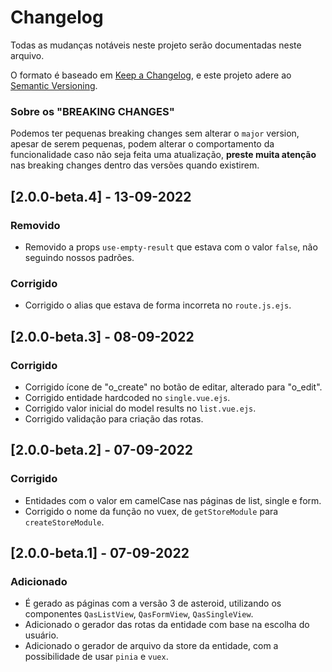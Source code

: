 # Changelog
Todas as mudanças notáveis neste projeto serão documentadas neste arquivo.

O formato é baseado em [Keep a Changelog](https://keepachangelog.com/pt-BR/1.0.0/),
e este projeto adere ao [Semantic Versioning](https://semver.org/spec/v2.0.0.html).

### Sobre os "BREAKING CHANGES"
Podemos ter pequenas breaking changes sem alterar o `major` version, apesar de serem pequenas, podem alterar o comportamento da funcionalidade caso não seja feita uma atualização, **preste muita atenção** nas breaking changes dentro das versões quando existirem.

## [2.0.0-beta.4] - 13-09-2022

### Removido
- Removido a props `use-empty-result` que estava com o valor `false`, não seguindo nossos padrões.

### Corrigido
- Corrigido o alias que estava de forma incorreta no `route.js.ejs`.

## [2.0.0-beta.3] - 08-09-2022

### Corrigido
- Corrigido ícone de "o_create" no botão de editar, alterado para "o_edit".
- Corrigido entidade hardcoded no `single.vue.ejs`. 
- Corrigido valor inicial do model results no `list.vue.ejs`.
- Corrigido validação para criação das rotas.

## [2.0.0-beta.2] - 07-09-2022

### Corrigido
- Entidades com o valor em camelCase nas páginas de list, single e form.
- Corrigido o nome da função no vuex, de `getStoreModule` para `createStoreModule`.

## [2.0.0-beta.1] - 07-09-2022
### Adicionado
- É gerado as páginas com a versão 3 de asteroid, utilizando os componentes `QasListView`, `QasFormView`, `QasSingleView`.
- Adicionado o gerador das rotas da entidade com base na escolha do usuário.
- Adicionado o gerador de arquivo da store da entidade, com a possibilidade de usar `pinia` e `vuex`.
